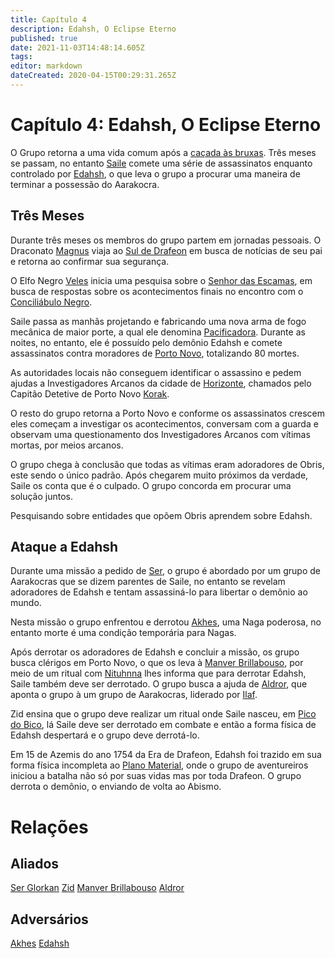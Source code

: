 ```yaml
---
title: Capítulo 4
description: Edahsh, O Eclipse Eterno
published: true
date: 2021-11-03T14:48:14.605Z
tags: 
editor: markdown
dateCreated: 2020-04-15T00:29:31.265Z
---
```


# Capítulo 4: Edahsh, O Eclipse Eterno
O Grupo retorna a uma vida comum após a [caçada às bruxas](/capitulos/capitulo-3-a-bruxa-do-pantano#capitulo-3-a-bruxa-do-pantano). Três meses se passam, no entanto [Saile](/individuos/personagens-de-jogadores/saile) comete uma série de assassinatos enquanto controlado por [Edahsh](/individuos/edahsh), o que leva o grupo a procurar uma maneira de terminar a possessão do Aarakocra.

## Três Meses
Durante três meses os membros do grupo partem em jornadas pessoais. O Draconato [Magnus](/individuos/personagens-de-jogadores/magnus-ponta-de-lanca) viaja ao [Sul de Drafeon](/lugares/plano-material/drafeon/sul-de-drafeon) em busca de notícias de seu pai e retorna ao confirmar sua segurança.

O Elfo Negro [Veles](/individuos/personagens-de-jogadores/veles-lupis-lugh) inicia uma pesquisa sobre o [Senhor das Escamas](/individuos/lopsur), em busca de respostas sobre os acontecimentos finais no encontro com o [Conciliábulo Negro](/faccoes/faccoes-independentes/conciliabulo-negro).

Saile passa as manhãs projetando e fabricando uma nova arma de fogo mecânica de maior porte, a qual ele denomina [Pacificadora](/itens/pacificadora). Durante as noites, no entanto, ele é possuído pelo demônio Edahsh e comete assassinatos contra moradores de [Porto Novo](/lugares/plano-material/drafeon/sudeste-de-drafeon/porto-novo), totalizando 80 mortes.

As autoridades locais não conseguem identificar o assassino e pedem ajudas a Investigadores Arcanos da cidade de [Horizonte](/lugares/plano-material/drafeon/sul-de-drafeon/horizonte), chamados pelo Capitão Detetive de Porto Novo [Korak](/individuos/korak).

O resto do grupo retorna a Porto Novo e conforme os assassinatos crescem eles começam a investigar os acontecimentos, conversam com a guarda e observam uma questionamento dos Investigadores Arcanos com vítimas mortas, por meios arcanos.

O grupo chega à conclusão que todas as vítimas eram adoradores de Obris, este sendo o único padrão. Após chegarem muito próximos da verdade, Saile os conta que é o culpado. O grupo concorda em procurar uma solução juntos.

Pesquisando sobre entidades que opõem Obris aprendem sobre Edahsh.

## Ataque a Edahsh
Durante uma missão a pedido de [Ser](/individuos/ser-glorkan), o grupo é abordado por um grupo de Aarakocras que se dizem parentes de Saile, no entanto se revelam adoradores de Edahsh e tentam assassiná-lo para libertar o demônio ao mundo.

Nesta missão o grupo enfrentou e derrotou [Akhes](/individuos/akhes), uma Naga poderosa, no entanto morte é uma condição temporária para Nagas.

Após derrotar os adoradores de Edahsh e concluir a missão, os grupo busca clérigos em Porto Novo, o que os leva à [Manver Brillabouso](/individuos/manver-brillabouso#manver-brillabouso), por meio de um ritual com [Nituhnna](/divindades/panteao-das-treze-estrelas/nituhnna#nituhnna) lhes informa que para derrotar Edahsh, Saile também deve ser derrotado. O grupo busca a ajuda de [Aldror](/individuos/aldror), que aponta o grupo à um grupo de Aarakocras, liderado por [Ilaf](/individuos/ilaf).

Zid ensina que o grupo deve realizar um ritual onde Saile nasceu, em [Pico do Bico](/lugares/plano-material/drafeon/sudeste-de-drafeon/muro-das-pontas/pico-do-bico), lá Saile deve ser derrotado em combate e então a forma física de Edahsh despertará e o grupo deve derrotá-lo.

Em 15 de Azemis do ano 1754 da Era de Drafeon, Edahsh foi trazido em sua forma física incompleta ao [Plano Material](/lugares/plano-material), onde o grupo de aventureiros iniciou a batalha não só por suas vidas mas por toda Drafeon. O grupo derrota o demônio, o enviando de volta ao Abismo.

# Relações
## Aliados
[Ser Glorkan](/individuos/ser-glorkan)
[Zid](/individuos/zid)
[Manver Brillabouso](/individuos/manver-brillabouso#manver-brillabouso)
[Aldror](/individuos/aldror)

## Adversários
[Akhes](/individuos/akhes)
[Edahsh](/individuos/edahsh)